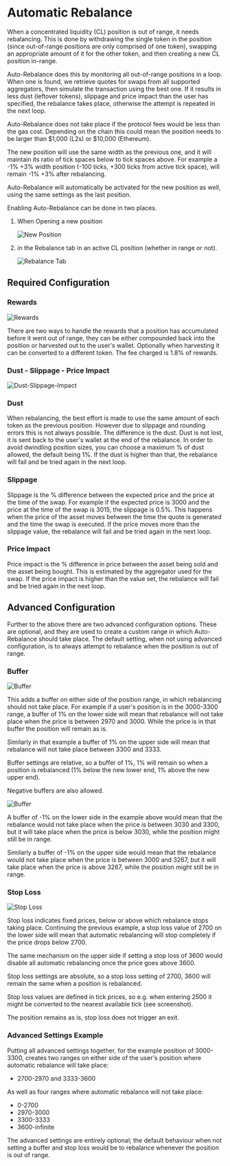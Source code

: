 # Automatic Rebalance

When a concentrated liquidity (CL) position is out of range, it needs rebalancing. This is done by withdrawing the single token in the position (since out-of-range positions are only comprised of one token), swapping an appropriate amount of it for the other token, and then creating a new CL position in-range.

Auto-Rebalance does this by monitoring all out-of-range positions in a loop. When one is found, we retrieve quotes for swaps from all supported aggregators, then simulate the transaction using the best one. If it results in less dust (leftover tokens), slippage and price impact than the user has specified, the rebalance takes place, otherwise the attempt is repeated in the next loop.

Auto-Rebalance does not take place if the protocol fees would be less than the gas cost. Depending on the chain this could mean the position needs to be larger than $1,000 (L2s) or $10,000 (Ethereum).

The new position will use the same width as the previous one, and it will maintain its ratio of tick spaces below to tick spaces above. For example a -1% +3% width position (-100 ticks, +300 ticks from active tick space), will remain -1% +3% after rebalancing.

Auto-Rebalance will automatically be activated for the new position as well, using the same settings as the last position.

Enabling Auto-Rebalance can be done in two places.

1) When Opening a new position

    ![New Position](../img/automation/rebalance-new-position.png)

2) in the Rebalance tab in an active CL position (whether in range or not).

    ![Rebalance Tab](../img/automation/rebalance-tab.png)

## Required Configuration

### Rewards

![Rewards](../img/automation/rebalance-rewards.png)

There are two ways to handle the rewards that a position has accumulated before it went out of range, they can be either compounded back into the position or harvested out to the user's wallet. Optionally when harvesting it can be converted to a different token. The fee charged is 1.8% of rewards. 

### Dust - Slippage - Price Impact

![Dust-Slippage-Impact](../img/automation/rebalance-dust-slippage-impact.png)

### Dust

When rebalancing, the best effort is made to use the same amount of each token as the previous position. However due to slippage and rounding errors this is not always possible. The difference is the dust. Dust is not lost, it is sent back to the user's wallet at the end of the rebalance. In order to avoid dwindling position sizes, you can choose a maximum % of dust allowed, the default being 1%. If the dust is higher than that, the rebalance will fail and be tried again in the next loop.

### Slippage

Slippage is the % difference between the expected price and the price at the time of the swap. For example if the expected price is 3000 and the price at the time of the swap is 3015, the slippage is 0.5%. This happens when the price of the asset moves between the time the quote is generated and the time the swap is executed. If the price moves more than the slippage value, the rebalance will fail and be tried again in the next loop.

### Price Impact

Price impact is the % difference in price between the asset being sold and the asset being bought. This is estimated by the aggregator used for the swap. If the price impact is higher than the value set, the rebalance will fail and be tried again in the next loop.


## Advanced Configuration

Further to the above there are two advanced configuration options. These are optional, and they are used to create a custom range in which Auto-Rebalance should take place. The default setting, when not using advanced configuration, is to always attempt to rebalance when the position is out of range.

### Buffer

![Buffer](../img/automation/rebalance-buffer-positive.png)

This adds a buffer on either side of the position range, in which rebalancing should not take place. For example if a user's position is in the 3000-3300 range, a buffer of 1% on the lower side will mean that rebalance will not take place when the price is between 2970 and 3000. While the price is in that buffer the position will remain as is.

Similarly in that example a buffer of 1% on the upper side will mean that rebalance will not take place between 3300 and 3333.

Buffer settings are relative, so a buffer of 1%, 1% will remain so when a position is rebalanced (1% below the new lower end, 1% above the new upper end).

Negative buffers are also allowed.

![Buffer](../img/automation/rebalance-buffer-negative.png)

A buffer of -1% on the lower side in the example above would mean that the rebalance would not take place when the price is between 3030 and 3300, but it will take place when the price is below 3030, while the position might still be in range.

Similarly a buffer of -1% on the upper side would mean that the rebalance would not take place when the price is between 3000 and 3267, but it will take place when the price is above 3267, while the position might still be in range.

### Stop Loss

![Stop Loss](../img/automation/rebalance-stop-loss.png)

Stop loss indicates fixed prices, below or above which rebalance stops taking place. Continuing the previous example, a stop loss value of 2700 on the lower side will mean that automatic rebalancing will stop completely if the price drops below 2700.

The same mechanism on the upper side if setting a stop loss of 3600 would disable all automatic rebalancing once the price goes above 3600.

Stop loss settings are absolute, so a stop loss setting of 2700, 3600 will remain the same when a position is rebalanced.

Stop loss values are defined in tick prices, so e.g. when entering 2500 it might be converted to the nearest available tick (see screenshot).

The position remains as is, stop loss does not trigger an exit.

### Advanced Settings Example

Putting all advanced settings together, for the example position of 3000-3300, creates two ranges on either side of the user's position where automatic rebalance will take place:

- 2700-2970 and 3333-3600

As well as four ranges where automatic rebalance will not take place:

- 0-2700
- 2970-3000
- 3300-3333
- 3600-infinite

The advanced settings are entirely optional; the default behaviour when not setting a buffer and stop loss would be to rebalance whenever the position is out of range.
